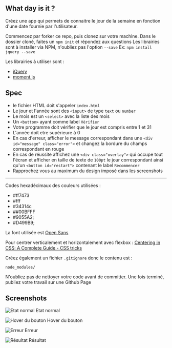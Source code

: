 What day is it ?
---

Créez une app qui permets de connaitre le jour de la semaine en fonction d'une date fournie par l'utilisateur.

Commencez par forker ce repo, puis clonez sur votre machine.
Dans le dossier cloné, faites un `npm init` et répondez aux questions
Les librairies sont  à installer via NPM, n'oubliez pas l'option `--save`
Ex: `npm install jquery --save` 

Les librairies à utiliser sont : 
- [jQuery](http://jquery.com/download/)
- [moment.js](http://momentjs.com/)

## Spec
- le fichier HTML doit s'appeler `index.html`
- Le jour et l'année sont des `<input>` de type `text` ou `number`
- Le mois est un `<select>` avec la liste des mois
- Un `<button>` ayant comme label `Vérifier`
- Votre programme doit vérifier que le jour est compris entre 1 et 31
- L'année doit etre supérieure à 0
- En cas d'erreur, afficher le message correspondant dans une `<div id="message" class="error">`  et changez la bordure du champs correspondant en rouge
- En cas de réussite affichez une `<div class="overlay">` qui occupe tout l'écran et afficher en taille de texte de `100pt` le jour correspondant ainsi qu'un `<button id="restart">` contenant le label `Recommencer`
- Rapprochez vous au maximum du design imposé dans les screenshots

---

Codes hexadécimaux des couleurs utilisées :
- #ff7473
- #fff
- #34314c
- ##00BFFF
- #9055A2;
- #D499B9;

La font utilisée est [Open Sans](https://fonts.google.com/specimen/Open+Sans)

Pour centrer verticalement et horizontalement avec flexbox :
[Centering in CSS: A Complete Guide - CSS tricks](https://css-tricks.com/centering-css-complete-guide/)

Créez également un fichier `.gitignore` donc le contenu est :
```
node_modules/
```

N'oubliez pas de nettoyer votre code avant de committer.
Une fois terminé, publiez votre travail sur une Github Page

## Screenshots

![Etat normal](https://raw.githubusercontent.com/SimplonTlse02/what-a-day/master/img/normal.jpeg)
Etat normal

![Hover du bouton](https://raw.githubusercontent.com/SimplonTlse02/what-a-day/master/img/hover.jpeg)
Hover du bouton

![Erreur](https://raw.githubusercontent.com/SimplonTlse02/what-a-day/master/img/error.jpeg)
Erreur

![Résultat](https://raw.githubusercontent.com/SimplonTlse02/what-a-day/master/img/result.jpeg)
Résultat
